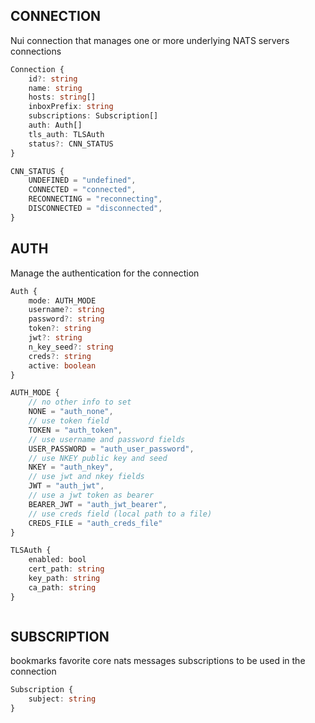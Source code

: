 ## CONNECTION

Nui connection  that manages one or more underlying NATS servers connections

```typescript
Connection {
	id?: string
	name: string
	hosts: string[]
	inboxPrefix: string
	subscriptions: Subscription[]
	auth: Auth[]
	tls_auth: TLSAuth
	status?: CNN_STATUS
}
```

```typescript
CNN_STATUS {
	UNDEFINED = "undefined",
	CONNECTED = "connected",
	RECONNECTING = "reconnecting",
	DISCONNECTED = "disconnected",
}
```

## AUTH

Manage the authentication for the connection

```typescript
Auth {
	mode: AUTH_MODE
	username?: string
	password?: string
	token?: string
	jwt?: string
	n_key_seed?: string
	creds?: string
    active: boolean 
}
```

```typescript
AUTH_MODE {
	// no other info to set
	NONE = "auth_none",
	// use token field  
	TOKEN = "auth_token",
	// use username and password fields
	USER_PASSWORD = "auth_user_password",
    // use NKEY public key and seed
    NKEY = "auth_nkey",
	// use jwt and nkey fields
	JWT = "auth_jwt",
    // use a jwt token as bearer
    BEARER_JWT = "auth_jwt_bearer",
	// use creds field (local path to a file)
	CREDS_FILE = "auth_creds_file"
}
```

```typescript
TLSAuth {
    enabled: bool
    cert_path: string
    key_path: string
    ca_path: string
}
```

```typescript
```

## SUBSCRIPTION

bookmarks favorite core nats messages subscriptions to be used in the connection

```typescript
Subscription {
	subject: string
}
```


